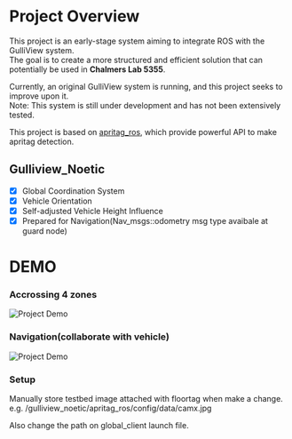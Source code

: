 # Project Overview  

This project is an early-stage system aiming to integrate ROS with the GulliView system.  
The goal is to create a more structured and efficient solution that can potentially be used in **Chalmers Lab 5355**.  

Currently, an original GulliView system is running, and this project seeks to improve upon it.  
Note: This system is still under development and has not been extensively tested.  

This project is based on [apritag_ros](https://github.com/AprilRobotics/apriltag_ros), which provide powerful API to make apritag detection.

## Gulliview_Noetic
- [x] Global Coordination System  
- [x] Vehicle Orientation  
- [x] Self-adjusted Vehicle Height Influence  
- [x] Prepared for Navigation(Nav_msgs::odometry msg type avaibale at guard node)  

# DEMO
### Accrossing 4 zones
![Project Demo](https://github.com/chuanchuan-Dong/gulliview_noetic/blob/main/apriltag_ros/docs/demo_gullview-noetic.gif)  

### Navigation(collaborate with vehicle)
![Project Demo](https://github.com/chuanchuan-Dong/gulliview_noetic/blob/main/apriltag_ros/docs/demo2_nav.gif)  

### Setup

Manually store testbed image attached with floortag when make a change. e.g. /gulliview_noetic/apritag_ros/config/data/camx.jpg

Also change the path on global_client launch file.


